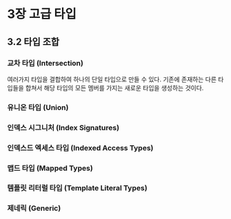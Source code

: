 # 3장 고급 타입

## 3.2 타입 조합

### 교차 타입 (Intersection)
여러가지 타입을 결합하여 하나의 단일 타입으로 만들 수 있다. 기존에 존재하는 다른 타입들을 합쳐서 해당 타입의 모든 멤버를 가지는 새로운 타입을 생성하는 것이다.

### 유니온 타입 (Union)

### 인덱스 시그니처 (Index Signatures)

### 인덱스드 엑세스 타입 (Indexed Access Types)

### 맵드 타입 (Mapped Types)

### 템플릿 리터럴 타입 (Template Literal Types)

### 제네릭 (Generic)
